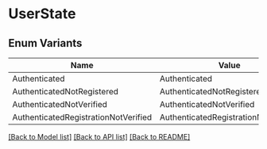 # UserState

## Enum Variants

| Name | Value |
|---- | -----|
| Authenticated | Authenticated |
| AuthenticatedNotRegistered | AuthenticatedNotRegistered |
| AuthenticatedNotVerified | AuthenticatedNotVerified |
| AuthenticatedRegistrationNotVerified | AuthenticatedRegistrationNotVerified |


[[Back to Model list]](../README.md#documentation-for-models) [[Back to API list]](../README.md#documentation-for-api-endpoints) [[Back to README]](../README.md)


